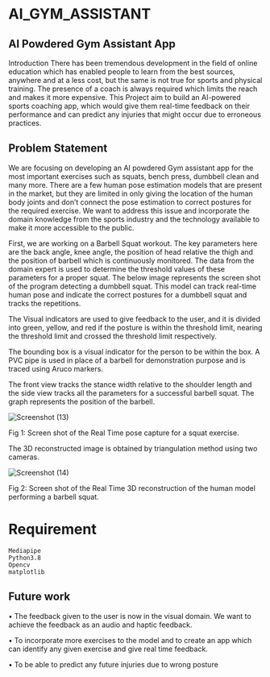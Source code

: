 # AI_GYM_ASSISTANT

## AI Powdered Gym Assistant App
Introduction
There has been tremendous development in the field of online education which 
has enabled people to learn from the best sources, anywhere and at a less cost, 
but the same is not true for sports and physical training. The presence of a coach 
is always required which limits the reach and makes it more expensive.
This Project aim to build an AI-powered sports coaching app, which 
would give them real-time feedback on their performance and can predict any 
injuries that might occur due to erroneous practices.

## Problem Statement

We are focusing on developing an AI powdered Gym assistant app for the most 
important exercises such as squats, bench press, dumbbell clean and many more. 
There are a few human pose estimation models that are present in the market, but 
they are limited in only giving the location of the human body joints and don’t 
connect the pose estimation to correct postures for the required exercise. We want 
to address this issue and incorporate the domain knowledge from the sports 
industry and the technology available to make it more accessible to the public.

First, we are working on a Barbell Squat workout. The key parameters here are 
the back angle, knee angle, the position of head relative the thigh and the position
of barbell which is continuously monitored. The data from the domain expert is 
used to determine the threshold values of these parameters for a proper squat. The 
below image represents the screen shot of the program detecting a dumbbell 
squat. This model can track real-time human pose and indicate the correct 
postures for a dumbbell squat and tracks the repetitions.

The Visual indicators are used to give feedback to the user, and it is divided into 
green, yellow, and red if the posture is within the threshold limit, nearing the 
threshold limit and crossed the threshold limit respectively. 

The bounding box is a visual indicator for the person to be within the box.
A PVC pipe is used in place of a barbell for demonstration purpose and is traced 
using Aruco markers. 

The front view tracks the stance width relative to the shoulder length and the side view tracks all the parameters for a successful barbell 
squat. The graph represents the position of the barbell.

![Screenshot (13)](https://user-images.githubusercontent.com/26201695/152658957-dc9b420f-2136-4b32-bf2b-9534263c4f78.png)

Fig 1: Screen shot of the Real Time pose capture for a squat exercise.

The 3D reconstructed image is obtained by triangulation method using two 
cameras.

![Screenshot (14)](https://user-images.githubusercontent.com/26201695/152659129-f4f12ee5-ace9-4d9a-b8c8-aaf00bb93b80.png)

Fig 2: Screen shot of the Real Time 3D reconstruction of the human model performing a 
barbell squat.

# Requirement
```
Mediapipe
Python3.8
Opencv
matplotlib
```

## Future work 
• The feedback given to the user is now in the visual domain. We want to 
achieve the feedback as an audio and haptic feedback.

• To incorporate more exercises to the model and to create an app which can 
identify any given exercise and give real time feedback.

• To be able to predict any future injuries due to wrong posture
